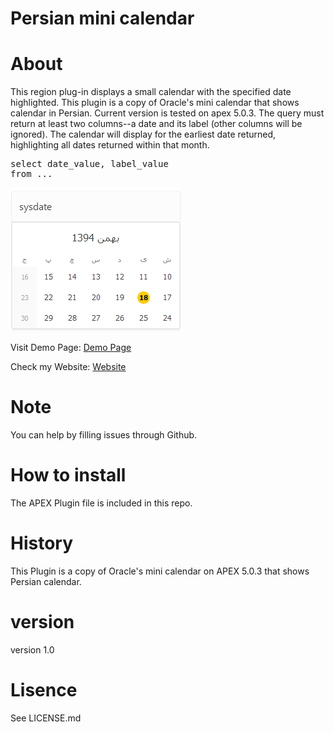 # Persian mini calendar

# About
This region plug-in displays a small calendar with the specified date highlighted. This plugin is a copy of Oracle's mini calendar that shows calendar in Persian. Current version is tested on apex 5.0.3.
The query must return at least two columns--a date and its label (other columns will be ignored). The calendar will display for the earliest date returned, highlighting all dates returned within that month.

<pre>
select date_value, label_value
from ...
</pre>

![ScreenShot](https://github.com/iranapex/Persian-Mini-Calendar/blob/master/persianminicalendar.PNG)

Visit Demo Page: [Demo Page](https://apex.oracle.com/pls/apex/f?p=36979:205)

Check my Website: [Website](http://iranapex.ir)

# Note
You can help by filling issues through Github.

# How to install
The APEX Plugin file is included in this repo.

# History
This Plugin is a copy of Oracle's mini calendar on APEX 5.0.3 that shows Persian calendar.

# version
version 1.0

# Lisence
See LICENSE.md
